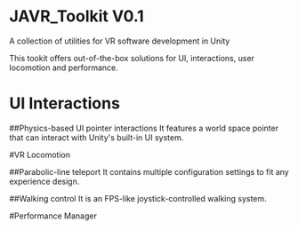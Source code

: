 # JAVR_Toolkit V0.1
A collection of utilities for VR software development in Unity

This tookit offers out-of-the-box solutions for UI, interactions, user locomotion and performance. 

# UI Interactions

##Physics-based UI pointer interactions
It features a world space pointer that can interact with Unity's built-in UI system.

#VR Locomotion

##Parabolic-line teleport
It contains multiple configuration settings to fit any experience design.

##Walking control
It is an FPS-like joystick-controlled walking system.

#Performance Manager

